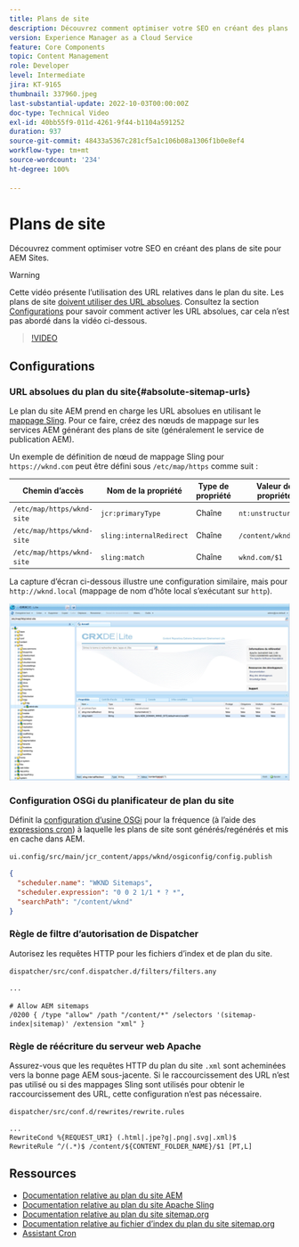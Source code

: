 ```yaml
---
title: Plans de site
description: Découvrez comment optimiser votre SEO en créant des plans de site pour AEM Sites.
version: Experience Manager as a Cloud Service
feature: Core Components
topic: Content Management
role: Developer
level: Intermediate
jira: KT-9165
thumbnail: 337960.jpeg
last-substantial-update: 2022-10-03T00:00:00Z
doc-type: Technical Video
exl-id: 40bb55f9-011d-4261-9f44-b1104a591252
duration: 937
source-git-commit: 48433a5367c281cf5a1c106b08a1306f1b0e8ef4
workflow-type: tm+mt
source-wordcount: '234'
ht-degree: 100%

---
```


# Plans de site

Découvrez comment optimiser votre SEO en créant des plans de site pour AEM Sites.

>[!WARNING]
>
>Cette vidéo présente l’utilisation des URL relatives dans le plan du site. Les plans de site [doivent utiliser des URL absolues](https://sitemaps.org/protocol.html). Consultez la section [Configurations](#absolute-sitemap-urls) pour savoir comment activer les URL absolues, car cela n’est pas abordé dans la vidéo ci-dessous.

>[!VIDEO](https://video.tv.adobe.com/v/3454363?quality=12&learn=on&captions=fre_fr)

## Configurations

### URL absolues du plan du site{#absolute-sitemap-urls}

Le plan du site AEM prend en charge les URL absolues en utilisant le [mappage Sling](https://sling.apache.org/documentation/the-sling-engine/mappings-for-resource-resolution.html). Pour ce faire, créez des nœuds de mappage sur les services AEM générant des plans de site (généralement le service de publication AEM).

Un exemple de définition de nœud de mappage Sling pour `https://wknd.com` peut être défini sous `/etc/map/https` comme suit :

| Chemin d’accès | Nom de la propriété | Type de propriété | Valeur de propriété |
|------|----------|---------------|-------|
| `/etc/map/https/wknd-site` | `jcr:primaryType` | Chaîne | `nt:unstructured` |
| `/etc/map/https/wknd-site` | `sling:internalRedirect` | Chaîne | `/content/wknd/(.*)` |
| `/etc/map/https/wknd-site` | `sling:match` | Chaîne | `wknd.com/$1` |

La capture d’écran ci-dessous illustre une configuration similaire, mais pour `http://wknd.local` (mappage de nom d’hôte local s’exécutant sur `http`).

![Configuration des URL absolues du plan du site.](../assets/sitemaps/sitemaps-absolute-urls.jpg)


### Configuration OSGi du planificateur de plan du site

Définit la [configuration d’usine OSGi](http://localhost:4502/system/console/configMgr/org.apache.sling.sitemap.impl.SitemapScheduler) pour la fréquence (à l’aide des [expressions cron](https://cron.help/)) à laquelle les plans de site sont générés/regénérés et mis en cache dans AEM.

`ui.config/src/main/jcr_content/apps/wknd/osgiconfig/config.publish`

```json
{
  "scheduler.name": "WKND Sitemaps",
  "scheduler.expression": "0 0 2 1/1 * ? *",
  "searchPath": "/content/wknd"
}
```

### Règle de filtre d’autorisation de Dispatcher

Autorisez les requêtes HTTP pour les fichiers d’index et de plan du site.

`dispatcher/src/conf.dispatcher.d/filters/filters.any`

```
...

# Allow AEM sitemaps
/0200 { /type "allow" /path "/content/*" /selectors '(sitemap-index|sitemap)' /extension "xml" }
```

### Règle de réécriture du serveur web Apache

Assurez-vous que les requêtes HTTP du plan du site `.xml` sont acheminées vers la bonne page AEM sous-jacente. Si le raccourcissement des URL n’est pas utilisé ou si des mappages Sling sont utilisés pour obtenir le raccourcissement des URL, cette configuration n’est pas nécessaire.

`dispatcher/src/conf.d/rewrites/rewrite.rules`

```
...
RewriteCond %{REQUEST_URI} (.html|.jpe?g|.png|.svg|.xml)$
RewriteRule ^/(.*)$ /content/${CONTENT_FOLDER_NAME}/$1 [PT,L]
```

## Ressources

+ [Documentation relative au plan du site AEM](https://experienceleague.adobe.com/docs/experience-manager-cloud-service/content/overview/seo-and-url-management.html?lang=fr)
+ [Documentation relative au plan du site Apache Sling](https://github.com/apache/sling-org-apache-sling-sitemap#readme)
+ [Documentation relative au plan du site sitemap.org](https://www.sitemaps.org/protocol.html)
+ [Documentation relative au fichier d’index du plan du site sitemap.org](https://www.sitemaps.org/protocol.html#index)
+ [Assistant Cron](https://cron.help/)